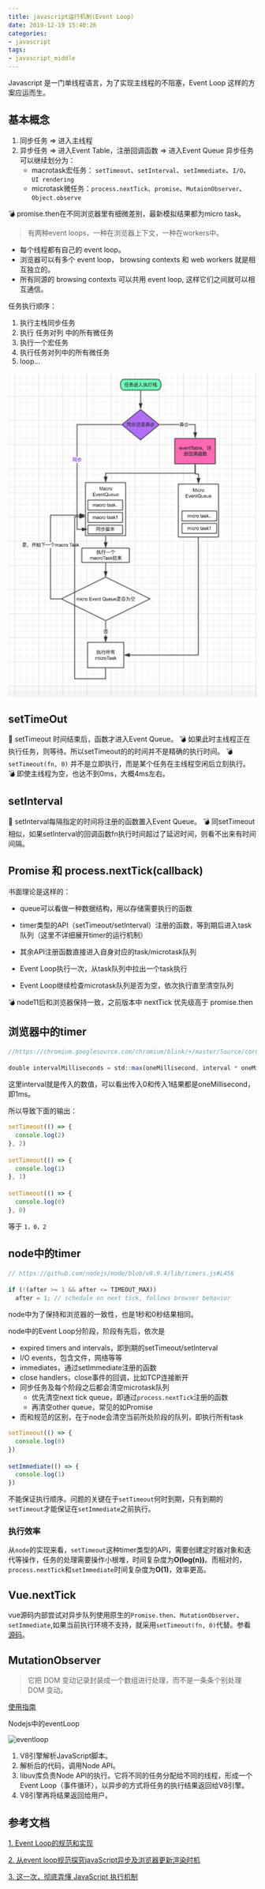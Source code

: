 ```yaml
---
title: javascript运行机制(Event Loop)
date: 2019-12-19 15:40:26
categories:
- javascript
tags:
- javascript_middle
---
```

Javascript 是一门单线程语言，为了实现主线程的不阻塞，Event Loop 这样的方案应运而生。

## 基本概念

1. 同步任务 => 进入主线程
2. 异步任务 => 进入Event Table，注册回调函数 => 进入Event Queue
    异步任务可以继续划分为：
     - macrotask宏任务： `setTimeout`、`setInterval`、`setImmediate`、`I/O`、`UI rendering`
     - microtask微任务：`process.nextTick`、`promise`、`MutaionObserver`、`Object.observe`

💣 promise.then在不同浏览器里有细微差别，最新模拟结果都为micro task。

> 有两种event loops，一种在浏览器上下文，一种在workers中。

- 每个线程都有自己的 event loop。
- 浏览器可以有多个 event loop， browsing contexts 和 web workers 就是相互独立的。
- 所有同源的 browsing contexts 可以共用 event loop, 这样它们之间就可以相互通信。

任务执行顺序：

1. 执行主栈同步任务
2. 执行 任务对列 中的所有微任务
3. 执行一个宏任务
4. 执行任务对列中的所有微任务
5. loop...

![event loop](/images/event_loop.png)

## setTimeOut

🎈 setTimeout 时间结束后，函数才进入Event Queue。
💣  如果此时主线程正在执行任务，则等待。所以setTimeout的的时间并不是精确的执行时间。
💣  `setTimeout(fn, 0)` 并不是立即执行，而是某个任务在主线程空闲后立刻执行。
💣  即使主线程为空，也达不到0ms，大概4ms左右。

## setInterval

🎈 setInterval每隔指定的时间将注册的函数置入Event Queue。
💣 同setTimeout相似，如果setInterval的回调函数fn执行时间超过了延迟时间，则看不出来有时间间隔。

## Promise 和 process.nextTick(callback)

书面理论是这样的：

- queue可以看做一种数据结构，用以存储需要执行的函数

- timer类型的API（setTimeout/setInterval）注册的函数，等到期后进入task队列（这里不详细展开timer的运行机制）

- 其余API注册函数直接进入自身对应的task/microtask队列

- Event Loop执行一次，从task队列中拉出一个task执行

- Event Loop继续检查microtask队列是否为空，依次执行直至清空队列

💣  node11后和浏览器保持一致，之前版本中 nextTick 优先级高于 promise.then

## 浏览器中的timer

```javascript
//https://chromium.googlesource.com/chromium/blink/+/master/Source/core/frame/DOMTimer.cpp#93

double intervalMilliseconds = std::max(oneMillisecond, interval * oneMillisecond);

```

这里interval就是传入的数值，可以看出传入0和传入1结果都是oneMillisecond，即1ms。

所以导致下面的输出：

```javascript
setTimeout(() => {
  console.log(2)
}, 2)

setTimeout(() => {
  console.log(1)
}, 1)

setTimeout(() => {
  console.log(0)
}, 0)
```

等于 `1，0，2`

## node中的timer

```javascript
// https://github.com/nodejs/node/blob/v8.9.4/lib/timers.js#L456

if (!(after >= 1 && after <= TIMEOUT_MAX))
  after = 1; // schedule on next tick, follows browser behavior

```

node中为了保持和浏览器的一致性，也是1秒和0秒结果相同。

node中的Event Loop分阶段，阶段有先后，依次是

- expired timers and intervals，即到期的setTimeout/setInterval
- I/O events，包含文件，网络等等
- immediates，通过setImmediate注册的函数
- close handlers，close事件的回调，比如TCP连接断开
- 同步任务及每个阶段之后都会清空microtask队列
  - 优先清空next tick queue，即通过`process.nextTick`注册的函数
  - 再清空other queue，常见的如Promise
- 而和规范的区别，在于node会清空当前所处阶段的队列，即执行所有task

```javascript
setTimeout(() => {
  console.log(0)
})

setImmediate(() => {
  console.log(1)
})

```

不能保证执行顺序。问题的关键在于`setTimeout`何时到期，只有到期的`setTimeout`才能保证在`setImmediate`之前执行。

### 执行效率

从`node`的实现来看，`setTimeout`这种timer类型的API，需要创建定时器对象和迭代等操作，任务的处理需要操作小根堆，时间复杂度为**O(log(n))**。而相对的，`process.nextTick`和`setImmediate`时间复杂度为**O(1)**，效率更高。

## Vue.nextTick

vue源码内部尝试对异步队列使用原生的`Promise.then`、`MutationObserver`、`setImmediate`,如果当前执行环境不支持，就采用`setTimeout(fn, 0)`代替。参看[源码](https://github.com/vuejs/vue/blob/dev/src/core/util/next-tick.js)。

## MutationObserver

> 它把 DOM 变动记录封装成一个数组进行处理，而不是一条条个别处理 DOM 变动。

[使用指南](http://javascript.ruanyifeng.com/dom/mutationobserver.html#toc1)

Nodejs中的eventLoop

![eventloop](http://img.zhufengpeixun.cn/nodesystem.png)

1. V8引擎解析JavaScript脚本。
2. 解析后的代码，调用Node API。
3. libuv库负责Node API的执行。它将不同的任务分配给不同的线程，形成一个Event Loop（事件循环），以异步的方式将任务的执行结果返回给V8引擎。
4. V8引擎再将结果返回给用户。

## 参考文档

[1. Event Loop的规范和实现](https://juejin.im/post/5a6155126fb9a01cb64edb45)

[2. 从event loop规范探究javaScript异步及浏览器更新渲染时机](https://github.com/aooy/blog/issues/5)

[3. 这一次，彻底弄懂 JavaScript 执行机制](https://juejin.im/post/59e85eebf265da430d571f89)
